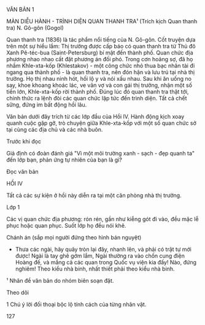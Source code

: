 VĂN BẢN 1

MÀN DIỄU HÀNH - TRÌNH DIỆN QUAN THANH TRA¹
(Trích kịch Quan thanh tra)
N. Gô-gôn (Gogol)

Quan thanh tra (1836) là tác phẩm nổi tiếng của N. Gô-gôn. Cốt truyện dựa trên một sự hiểu lầm: Thị trưởng được cấp báo có quan thanh tra từ Thủ đô Xanh Pê-téc-bua (Saint-Petersburg) bí mật đến thành phố. Quan chức địa phương nhao nhao cất đặt phương án đối phó. Trong cơn hoảng sợ, đã họ nhầm Khle-xta-kốp (Khlestakov) - một công chức nhỏ thua bạc nhân tài đi ngang qua thành phố - là quan thanh tra, nên đón hận và lưu trú tại nhà thị trưởng. Họ thị nhau ninh hót, hối lộ y và nói xấu nhau. Sau khi ăn uống no say, khoe khoang khoác lác, ve vãn vợ và con gái thị trưởng, nhận một số tiền lớn, Khle-xta-kốp rời thành phố. Đúng lúc đó quan thanh tra thật tới, chính thức ra lệnh đòi các quan chức lập tức đến trình diện. Tất cả chết sững, đứng im bất động hồi lâu.

Văn bản dưới đây trích từ các lớp đầu của Hồi IV. Hành động kịch xoay quanh cuộc gặp gỡ, trò chuyện giữa Khle-xta-kốp với một số quan chức sở tại cùng các địa chủ và các nhà buôn.

Trước khi đọc

Giả định có đoàn đánh giá "Vì một môi trường xanh - sạch - đẹp quanh ta" đến lớp bạn, phản ứng tự nhiên của bạn là gì?

Đọc văn bản

HỒI IV

Tất cả các sự kiện ở hồi này diễn ra tại một căn phòng nhà thị trưởng.

Lớp 1

Các vị quan chức địa phương: rón rén, gần như kiễng gót đi vào, đều mặc lễ phục hoặc quan phục. Suốt lớp họ đều nói khẽ.

Chánh án (sắp mọi người đứng theo hình bán nguyệt)
- Thưa các ngài, hãy quây tròn lại đây, nhanh lên, và phải có trật tự mới được! Ngài là tay ghê gớm lắm, Ngài thường ra vào chốn cung điện Hoàng đế, và mắng cả các quan trong Quốc vụ viện kia đấy! Nào, đứng nghiêm! Theo kiểu nhà binh, nhất thiết phải theo kiểu nhà binh.

¹ Nhân đề văn bản do nhóm biên soạn đặt.

Theo dõi

1 Chú ý lời đối thoại bộc lộ tính cách của từng nhân vật.

127